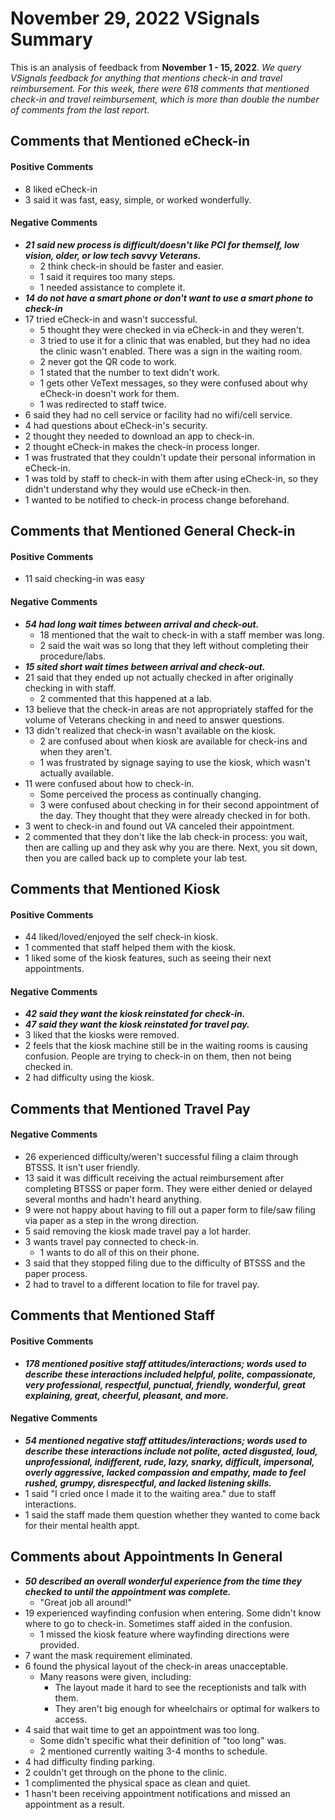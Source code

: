 # November 29, 2022 VSignals Summary

This is an analysis of feedback from **November 1 - 15, 2022**. *We query VSignals feedback for anything that mentions check-in and travel reimbursement. For this week, there were 618 comments that mentioned check-in and travel reimbursement, which is more than double the number of comments from the last report.*

## Comments that Mentioned eCheck-in

#### Positive Comments
- 8 liked eCheck-in
- 3 said it was fast, easy, simple, or worked wonderfully.

#### Negative Comments
- ***21 said new process is difficult/doesn't like PCI for themself, low vision, older, or low tech savvy Veterans.***
  - 2 think check-in should be faster and easier.
  - 1 said it requires too many steps.
  - 1 needed assistance to complete it.
- ***14 do not have a smart phone or don't want to use a smart phone to check-in***
- 17 tried eCheck-in and wasn't successful.
  - 5 thought they were checked in via eCheck-in and they weren't.
  - 3 tried to use it for a clinic that was enabled, but they had no idea the clinic wasn't enabled. There was a sign in the waiting room.
  - 2 never got the QR code to work.
  - 1 stated that the number to text didn't work.
  - 1 gets other VeText messages, so they were confused about why eCheck-in doesn't work for them. 
  - 1 was redirected to staff twice.
- 6 said they had no cell service or facility had no wifi/cell service. 
- 4 had questions about eCheck-in's security.
- 2 thought they needed to download an app to check-in.
- 2 thought eCheck-in makes the check-in process longer.  
- 1 was frustrated that they couldn't update their personal information in eCheck-in.
- 1 was told by staff to check-in with them after using eCheck-in, so they didn't understand why they would use eCheck-in then.   
- 1 wanted to be notified to check-in process change beforehand.

## Comments that Mentioned General Check-in

#### Positive Comments
- 11 said checking-in was easy 
    
#### Negative Comments
- ***54 had long wait times between arrival and check-out.***
  - 18 mentioned that the wait to check-in with a staff member was long.
  - 2 said the wait was so long that they left without completing their procedure/labs.
- ***15 sited short wait times between arrival and check-out.***
- 21 said that they ended up not actually checked in after originally checking in with staff.
  - 2 commented that this happened at a lab.
- 13 believe that the check-in areas are not appropriately staffed for the volume of Veterans checking in and need to answer questions.
- 13 didn't realized that check-in wasn't available on the kiosk.
  - 2 are confused about when kiosk are available for check-ins and when they aren't.
  - 1 was frustrated by signage saying to use the kiosk, which wasn't actually available.
- 11 were confused about how to check-in. 
  - Some perceived the process as continually changing.
  - 3 were confused about checking in for their second appointment of the day. They thought that they were already checked in for both.
- 3 went to check-in and found out VA canceled their appointment.
- 2 commented that they don't like the lab check-in process: you wait, then are calling up and they ask why you are there. Next, you sit down, then you are called back up to complete your lab test.
            
## Comments that Mentioned Kiosk

#### Positive Comments
- 44 liked/loved/enjoyed the self check-in kiosk.
- 1 commented that staff helped them with the kiosk.
- 1 liked some of the kiosk features, such as seeing their next appointments.

#### Negative Comments
- ***42 said they want the kiosk reinstated for check-in.***
- ***47 said they want the kiosk reinstated for travel pay.***
- 3 liked that the kiosks were removed.
- 2 feels that the kiosk machine still be in the waiting rooms is causing confusion. People are trying to check-in on them, then not being checked in.
- 2 had difficulty using the kiosk.

## Comments that Mentioned Travel Pay

#### Negative Comments
- 26 experienced difficulty/weren't successful filing a claim through BTSSS. It isn't user friendly.  
- 13 said it was difficult receiving the actual reimbursement after completing BTSSS or paper form. They were either denied or delayed several months and hadn't heard anything. 
- 9 were not happy about having to fill out a paper form to file/saw filing via paper as a step in the wrong direction.
- 5 said removing the kiosk made travel pay a lot harder. 
- 3 wants travel pay connected to check-in.
  - 1 wants to do all of this on their phone.  
- 3 said that they stopped filing due to the difficulty of BTSSS and the paper process.  
- 2 had to travel to a different location to file for travel pay.

## Comments that Mentioned Staff

#### Positive Comments
- ***178 mentioned positive staff attitudes/interactions; words used to describe these interactions included helpful, polite, compassionate, very professional, respectful, punctual, friendly, wonderful, great explaining, great, cheerful, pleasant, and more.*** 

#### Negative Comments
- ***54 mentioned negative staff attitudes/interactions; words used to describe these interactions include not polite, acted disgusted, loud, unprofessional, indifferent, rude, lazy, snarky, difficult, impersonal, overly aggressive, lacked compassion and empathy, made to feel rushed, grumpy, disrespectful, and lacked listening skills.***
 - 1 said "I cried once I made it to the waiting area." due to staff interactions.
 - 1 said the staff made them question whether they wanted to come back for their mental health appt.

## Comments about Appointments In General
- ***50 described an overall wonderful experience from the time they checked to until the appointment was complete.***
  - "Great job all around!"
- 19 experienced wayfinding confusion when entering. Some didn't know where to go to check-in. Sometimes staff aided in the confusion.
  - 1 missed the kiosk feature where wayfinding directions were provided.
- 7 want the mask requirement eliminated.
- 6 found the physical layout of the check-in areas unacceptable.
  - Many reasons were given, including:
    - The layout made it hard to see the receptionists and talk with them.
    - They aren't big enough for wheelchairs or optimal for walkers to access.
- 4 said that wait time to get an appointment was too long. 
  - Some didn't specific what their definition of "too long" was. 
  - 2 mentioned currently waiting 3-4 months to schedule.
- 4 had difficulty finding parking.
- 2 couldn't get through on the phone to the clinic.
- 1 complimented the physical space as clean and quiet.
- 1 hasn't been receiving appointment notifications and missed an appointment as a result.
